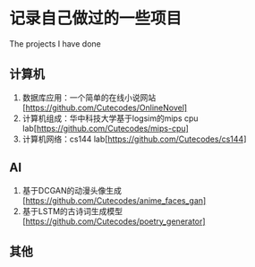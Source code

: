 # 记录自己做过的一些项目
The projects I have done
## 计算机
1. 数据库应用：一个简单的在线小说网站[https://github.com/Cutecodes/OnlineNovel]
2. 计算机组成：华中科技大学基于logsim的mips cpu lab[https://github.com/Cutecodes/mips-cpu]
3. 计算机网络：cs144 lab[https://github.com/Cutecodes/cs144]
## AI
1. 基于DCGAN的动漫头像生成[https://github.com/Cutecodes/anime_faces_gan]
2. 基于LSTM的古诗词生成模型[https://github.com/Cutecodes/poetry_generator]
## 其他
